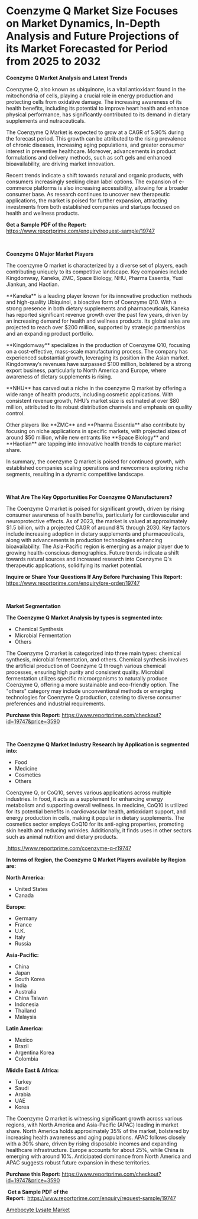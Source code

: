 <p><h1>Coenzyme Q Market Size Focuses on Market Dynamics, In-Depth Analysis and Future Projections of its Market Forecasted for Period from 2025 to 2032</h1></p><p><strong>Coenzyme Q Market Analysis and Latest Trends</strong></p>
<p><p>Coenzyme Q, also known as ubiquinone, is a vital antioxidant found in the mitochondria of cells, playing a crucial role in energy production and protecting cells from oxidative damage. The increasing awareness of its health benefits, including its potential to improve heart health and enhance physical performance, has significantly contributed to its demand in dietary supplements and nutraceuticals.</p><p>The Coenzyme Q Market is expected to grow at a CAGR of 5.90% during the forecast period. This growth can be attributed to the rising prevalence of chronic diseases, increasing aging populations, and greater consumer interest in preventive healthcare. Moreover, advancements in product formulations and delivery methods, such as soft gels and enhanced bioavailability, are driving market innovation.</p><p>Recent trends indicate a shift towards natural and organic products, with consumers increasingly seeking clean label options. The expansion of e-commerce platforms is also increasing accessibility, allowing for a broader consumer base. As research continues to uncover new therapeutic applications, the market is poised for further expansion, attracting investments from both established companies and startups focused on health and wellness products.</p></p>
<p><strong>Get a Sample PDF of the Report:&nbsp;</strong> <a href="https://www.reportprime.com/enquiry/request-sample/19747?utm_campaign=2320&utm_medium=2&utm_source=Github&utm_content=ia&utm_term=20032025&utm_id=coenzyme-q">https://www.reportprime.com/enquiry/request-sample/19747</a></p>
<p>&nbsp;</p>
<p><strong>Coenzyme Q Major Market Players</strong></p>
<p><p>The coenzyme Q market is characterized by a diverse set of players, each contributing uniquely to its competitive landscape. Key companies include Kingdomway, Kaneka, ZMC, Space Biology, NHU, Pharma Essentia, Yuxi Jiankun, and Haotian.</p><p>**Kaneka** is a leading player known for its innovative production methods and high-quality Ubiquinol, a bioactive form of Coenzyme Q10. With a strong presence in both dietary supplements and pharmaceuticals, Kaneka has reported significant revenue growth over the past few years, driven by an increasing demand for health and wellness products. Its global sales are projected to reach over $200 million, supported by strategic partnerships and an expanding product portfolio.</p><p>**Kingdomway** specializes in the production of Coenzyme Q10, focusing on a cost-effective, mass-scale manufacturing process. The company has experienced substantial growth, leveraging its position in the Asian market. Kingdomway’s revenues have surpassed $100 million, bolstered by a strong export business, particularly to North America and Europe, where awareness of dietary supplements is rising.</p><p>**NHU** has carved out a niche in the coenzyme Q market by offering a wide range of health products, including cosmetic applications. With consistent revenue growth, NHU’s market size is estimated at over $80 million, attributed to its robust distribution channels and emphasis on quality control. </p><p>Other players like **ZMC** and **Pharma Essentia** also contribute by focusing on niche applications in specific markets, with projected sizes of around $50 million, while new entrants like **Space Biology** and **Haotian** are tapping into innovative health trends to capture market share.</p><p>In summary, the coenzyme Q market is poised for continued growth, with established companies scaling operations and newcomers exploring niche segments, resulting in a dynamic competitive landscape.</p></p>
<p>&nbsp;</p>
<p><strong>What Are The Key Opportunities For Coenzyme Q Manufacturers?</strong></p>
<p><p>The Coenzyme Q market is poised for significant growth, driven by rising consumer awareness of health benefits, particularly for cardiovascular and neuroprotective effects. As of 2023, the market is valued at approximately $1.5 billion, with a projected CAGR of around 8% through 2030. Key factors include increasing adoption in dietary supplements and pharmaceuticals, along with advancements in production technologies enhancing bioavailability. The Asia-Pacific region is emerging as a major player due to growing health-conscious demographics. Future trends indicate a shift towards natural sources and increased research into Coenzyme Q's therapeutic applications, solidifying its market potential.</p></p>
<p><strong>Inquire or Share Your Questions If Any Before Purchasing This Report:</strong> <a href="https://www.reportprime.com/enquiry/pre-order/19747?utm_campaign=2320&utm_medium=2&utm_source=Github&utm_content=ia&utm_term=20032025&utm_id=coenzyme-q">https://www.reportprime.com/enquiry/pre-order/19747</a></p>
<p>&nbsp;</p>
<p><strong>Market Segmentation</strong></p>
<p><strong>The Coenzyme Q Market Analysis by types is segmented into:</strong></p>
<p><ul><li>Chemical Synthesis</li><li>Microbial Fermentation</li><li>Others</li></ul></p>
<p><p>The Coenzyme Q market is categorized into three main types: chemical synthesis, microbial fermentation, and others. Chemical synthesis involves the artificial production of Coenzyme Q through various chemical processes, ensuring high purity and consistent quality. Microbial fermentation utilizes specific microorganisms to naturally produce Coenzyme Q, offering a more sustainable and eco-friendly option. The "others" category may include unconventional methods or emerging technologies for Coenzyme Q production, catering to diverse consumer preferences and industrial requirements.</p></p>
<p><strong>Purchase this Report:&nbsp;</strong><a href="https://www.reportprime.com/checkout?id=19747&price=3590&utm_campaign=2320&utm_medium=2&utm_source=Github&utm_content=ia&utm_term=20032025&utm_id=coenzyme-q">https://www.reportprime.com/checkout?id=19747&price=3590</a></p>
<p>&nbsp;</p>
<p><strong>The Coenzyme Q Market Industry Research by Application is segmented into:</strong></p>
<p><ul><li>Food</li><li>Medicine</li><li>Cosmetics</li><li>Others</li></ul></p>
<p><p>Coenzyme Q, or CoQ10, serves various applications across multiple industries. In food, it acts as a supplement for enhancing energy metabolism and supporting overall wellness. In medicine, CoQ10 is utilized for its potential benefits in cardiovascular health, antioxidant support, and energy production in cells, making it popular in dietary supplements. The cosmetics sector employs CoQ10 for its anti-aging properties, promoting skin health and reducing wrinkles. Additionally, it finds uses in other sectors such as animal nutrition and dietary products.</p></p>
<p><a href="https://www.reportprime.com/coenzyme-q-r19747?utm_campaign=2320&utm_medium=2&utm_source=Github&utm_content=ia&utm_term=20032025&utm_id=coenzyme-q">&nbsp;https://www.reportprime.com/coenzyme-q-r19747</a></p>
<p><strong>In terms of Region, the Coenzyme Q Market Players available by Region are:</strong></p>
<p>
    <p> <strong> North America: </strong>
        <ul>
            <li>United States</li>
            <li>Canada</li>
        </ul>
        </p> 
    <p> <strong> Europe: </strong>
        <ul>
            <li>Germany</li>
            <li>France</li>
            <li>U.K.</li>
            <li>Italy</li>
            <li>Russia</li>
        </ul>
        </p> 
    <p> <strong> Asia-Pacific: </strong>
        <ul>
            <li>China</li>
            <li>Japan</li>
            <li>South Korea</li>
            <li>India</li>
            <li>Australia</li>
            <li>China Taiwan</li>
            <li>Indonesia</li>
            <li>Thailand</li>
            <li>Malaysia</li>
        </ul>
        </p> 
    <p> <strong> Latin America: </strong>
        <ul>
            <li>Mexico</li>
            <li>Brazil</li>
            <li>Argentina Korea</li>
            <li>Colombia</li>
        </ul>
        </p> 
    <p> <strong> Middle East & Africa: </strong>
        <ul>
            <li>Turkey</li>
            <li>Saudi</li>
            <li>Arabia</li>
            <li>UAE</li>
            <li>Korea</li>
        </ul>
    </p>
    </p>
<p><p>The Coenzyme Q market is witnessing significant growth across various regions, with North America and Asia-Pacific (APAC) leading in market share. North America holds approximately 35% of the market, bolstered by increasing health awareness and aging populations. APAC follows closely with a 30% share, driven by rising disposable incomes and expanding healthcare infrastructure. Europe accounts for about 25%, while China is emerging with around 10%. Anticipated dominance from North America and APAC suggests robust future expansion in these territories.</p></p>
<p><strong>Purchase this Report: </strong><a href="https://www.reportprime.com/checkout?id=19747&price=3590&utm_campaign=2320&utm_medium=2&utm_source=Github&utm_content=ia&utm_term=20032025&utm_id=coenzyme-q">https://www.reportprime.com/checkout?id=19747&price=3590</a></p>
<p>&nbsp;<strong>Get a Sample PDF of the Report:&nbsp;&nbsp;</strong><a href="https://www.reportprime.com/enquiry/request-sample/19747?utm_campaign=2320&utm_medium=2&utm_source=Github&utm_content=ia&utm_term=20032025&utm_id=coenzyme-q">https://www.reportprime.com/enquiry/request-sample/19747</a></p>
<p><strong></strong></p>
<p><p><a href="https://github.com/steegeneat/Market-Research-Report-List-1/blob/main/amebocyte-lysate-market.md?utm_campaign=2320&utm_medium=2&utm_source=Github&utm_content=ia&utm_term=20032025&utm_id=coenzyme-q">Amebocyte Lysate Market</a></p></p>
